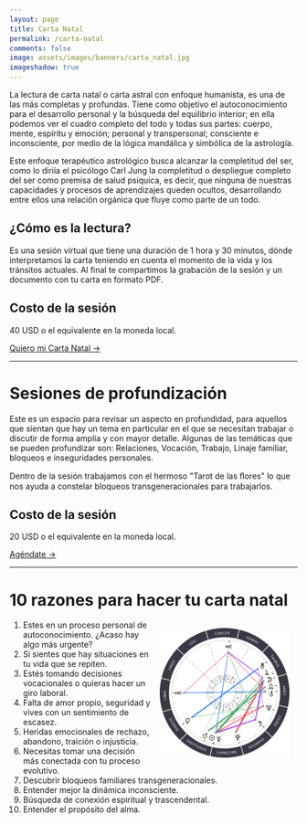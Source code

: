 ```yaml
---
layout: page
title: Carta Natal
permalink: /carta-natal
comments: false
image: assets/images/banners/carta_natal.jpg
imageshadow: true
---
```


La lectura de carta natal o carta astral con enfoque humanista, es una de las más completas y profundas. Tiene como objetivo el autoconocimiento para el desarrollo personal y la búsqueda del equilibrio interior; en ella podemos ver el cuadro completo del todo y todas sus partes: cuerpo, mente, espíritu y emoción; personal y transpersonal; consciente e inconsciente, por medio de la lógica mandálica y simbólica de la astrología.

Este enfoque terapéutico astrológico busca alcanzar la completitud del ser, como lo diriía el psicólogo Carl Jung la completitud o despliegue completo del ser como premisa de salud psiquica, es decir, que ninguna de nuestras capacidades y procesos de aprendizajes queden ocultos, desarrollando entre ellos una relación orgánica que fluye como parte de un todo.

## ¿Cómo es la lectura?

Es una sesión virtual que tiene una duración de 1 hora y 30 minutos, dónde interpretamos la carta teniendo en cuenta el momento de la vida y los tránsitos actuales. Al final te compartimos la grabación de la sesión y un documento con tu carta en formato PDF.

## Costo de la sesión

40 USD o el equivalente en la moneda local.


<a target="_blank" href="https://docs.google.com/forms/d/e/1FAIpQLSffgRfr03iVMD--kQCl-BUMg8V6g0qj3me0Xl098s6xyGf4hQ/viewform?usp=sf_link" class="btn btn-astro">Quiero mi Carta Natal &rarr;</a>

<hr>

# Sesiones de profundización

Este es un espacio para revisar un aspecto en profundidad, para aquellos que sientan que hay un tema en particular en el que se necesitan trabajar o discutir de forma amplia y con mayor detalle. Algunas de las temáticas que se pueden profundizar son: Relaciones, Vocación, Trabajo, Linaje familiar, bloqueos e inseguridades personales.

Dentro de la sesión trabajamos con el hermoso "Tarot de las ﬂores" lo que nos ayuda a constelar bloqueos transgeneracionales para trabajarlos.

## Costo de la sesión

20 USD o el equivalente en la moneda local.

<a target="_blank" href="https://cal.com/lina-astrologia-social/sesion-de-profundizacion" class="btn btn-astro">Agéndate &rarr;</a>

<hr>

# 10 razones para hacer tu carta natal

<img src='/assets/images/posts/2023-12-21-solsticio-de-capricornio-02.png' style='float:right; width: 45%; padding: 1em;' />

1. Estes en un proceso personal de autoconocimiento.  ¿Acaso hay algo más urgente?
2. Si sientes que hay situaciones en tu vida que se repiten.
3. Estés tomando decisiones vocacionales o quieras hacer un giro laboral.
4. Falta de amor propio, seguridad y vives con un sentimiento de escasez.
5. Heridas emocionales de rechazo, abandono, traición o injusticia.
6. Necesitas tomar una decisión más conectada con tu proceso evolutivo.
7. Descubrir bloqueos familiares transgeneracionales.
8. Entender mejor la dinámica inconsciente.
9. Búsqueda de conexión espiritual y trascendental.
10. Entender el propósito del alma.
